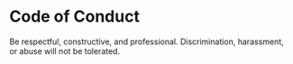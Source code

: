 # Code of Conduct

Be respectful, constructive, and professional. Discrimination, harassment, or abuse will not be tolerated.
